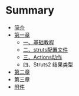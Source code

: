 # Summary

* [简介](README.md)
* [第一章](di-yi-zhang.md)
  * [一、基础教程](di-yi-zhang/yi-3001-ji-chu-jiao-cheng.md)
  * [二、struts配置文件](di-yi-zhang/er-3001-struts-pei-zhi-wen-jian.md)
  * [三、Actions动作](di-yi-zhang/san-3001-actions-dong-zuo.md)
  * 四、Struts2 结果类型
* [第二章](di-er-zhang.md)
* 第三章
* [附件](fu-jian.md)

